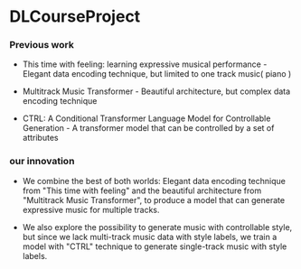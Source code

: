 # DLCourseProject

### Previous work

*   This time with feeling: learning expressive musical performance - Elegant data encoding technique, but limited to one track music( piano )

*   Multitrack Music Transformer - Beautiful architecture, but complex data encoding technique

*   CTRL: A Conditional Transformer Language Model for Controllable Generation - A transformer model that can be controlled by a set of attributes
### our innovation

*   We combine the best of both worlds: Elegant data encoding technique from "This time with feeling" and the beautiful architecture from "Multitrack Music Transformer", to produce a model that can generate expressive music for multiple tracks. 

*   We also explore the possibility to generate music with controllable style, but since we lack multi-track music data with style labels, we train a model with "CTRL" technique to generate single-track music with style labels. 


